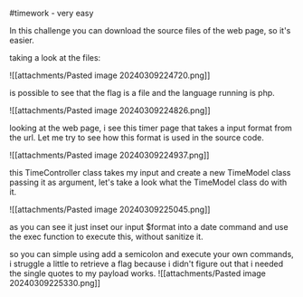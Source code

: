 #timework - very easy

In this challenge you can download the source files of the web page, so it's easier.

taking a look at the files:

![[attachments/Pasted image 20240309224720.png]]

is possible to see that the flag is a file and the language running is php.

![[attachments/Pasted image 20240309224826.png]]

looking at the web page, i see this timer page that takes a input format from the url. Let me try to see how this format is used in the source code.

![[attachments/Pasted image 20240309224937.png]]

this TimeController class takes my input and create a new TimeModel class passing it as argument, let's take a look what the TimeModel class do with it.

![[attachments/Pasted image 20240309225045.png]]

as you can see it just inset our input $format into a date command and use the exec function to execute this, without sanitize it.

so you can simple using add a semicolon and execute your own commands, i struggle a little to retrieve a flag because i didn't figure out that i needed the single quotes to my payload works.
![[attachments/Pasted image 20240309225330.png]]